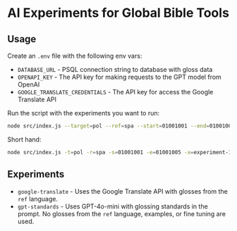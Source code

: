 # AI Experiments for Global Bible Tools

## Usage

Create an `.env` file with the following env vars:

- `DATABASE_URL` - PSQL connection string to database with gloss data
- `OPENAPI_KEY` - The API key for making requests to the GPT model from OpenAI
- `GOOGLE_TRANSLATE_CREDENTIALS` - The API key for access the Google Translate API

Run the script with the experiments you want to run:

```bash
node src/index.js --target=pol --ref=spa --start=01001001 --end=01001005 --experiments=experiment-1,experiment-2 > results.csv
```

Short hand:

```bash
node src/index.js -t=pol -r=spa -s=01001001 -e=01001005 -x=experiment-1,experiment-2 > results.csv
```

## Experiments

- `google-translate` - Uses the Google Translate API with glosses from the `ref` language.
- `gpt-standards` - Uses GPT-4o-mini with glossing standards in the prompt. No glosses from the `ref` language, examples, or fine tuning are used.
